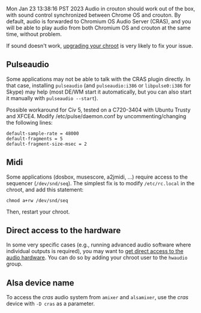 Mon Jan 23 13:38:16 PST 2023
Audio in crouton should work out of the box, with sound control synchronized between Chrome OS and crouton.
By default, audio is forwarded to Chromium OS Audio Server (CRAS), and you will be able to play audio from both Chromium OS and crouton at the same time, without problem.

If sound doesn't work, [upgrading your chroot](https://github.com/dnschneid/crouton/wiki/Common-issues-and-reporting) is very likely to fix your issue.

## Pulseaudio

Some applications may not be able to talk with the CRAS plugin directly. In that case, installing `pulseaudio` (and `pulseaudio:i386` or `libpulse0:i386` for Skype) may help (most DE/WM start it automatically, but you can also start it manually with `pulseaudio --start`).

Possible workaround for Civ 5, tested on a C720-3404 with Ubuntu Trusty and XFCE4.
Modify /etc/pulse/daemon.conf by uncommenting/changing the following lines:
```
default-sample-rate = 48000
default-fragments = 5
default-fragment-size-msec = 2
```
## Midi

Some applications (dosbox, musescore, a2jmidi, ...) require access to the sequencer (`/dev/snd/seq`). The simplest fix is to modify `/etc/rc.local` in the chroot, and add this statement:
```
chmod a+rw /dev/snd/seq
```
Then, restart your chroot.

## Direct access to the hardware

In some very specific cases (e.g., running advanced audio software where individual outputs is required), you may want to [get direct access to the audio hardware](https://github.com/dnschneid/crouton/wiki/Access-audio-hardware-directly-(ALSA,-JACK)). You can do so by adding your chroot user to the `hwaudio` group.

## Alsa device name

To access the *cras* audio system from `amixer` and `alsamixer`, use the *cras* device with `-D cras` as a parameter.